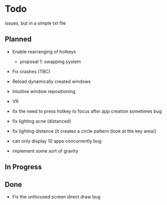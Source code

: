 # Todo

issues, but in a simple txt file

## Planned

- Enable rearranging of hotkeys
  - proposal 1: swapping system
- Fix crashes (TBC)
- Reload dynamically created windows
- Intuitive window repositioning
- VR
- fix the need to press hotkey to focus after app creation sometimes bug
- fix lighting acne (distanced)
- fix lighting distance (it creates a circle pattern (look at the key area))
- can only display 10 apps concurrently bug

- implement some sort of gravity

## In Progress

## Done
- Fix the unfocused screen direct draw bug
